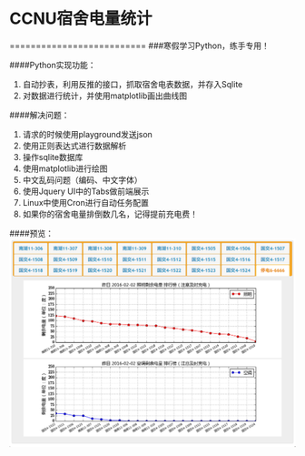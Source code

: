 # CCNU宿舍电量统计
==========================
###寒假学习Python，练手专用！


 
####Python实现功能：
1. 自动抄表，利用反推的接口，抓取宿舍电表数据，并存入Sqlite
2. 对数据进行统计，并使用matplotlib画出曲线图

####解决问题：
1. 请求的时候使用playground发送json
2. 使用正则表达式进行数据解析
3. 操作sqlite数据库
4. 使用matplotlib进行绘图
5. 中文乱码问题（编码、中文字体）
6. 使用Jquery UI中的Tabs做前端展示
7. Linux中使用Cron进行自动任务配置
8. 如果你的宿舍电量排倒数几名，记得提前充电费！

####预览：
 ![image](https://github.com/lookhang/ccnumeters/raw/master/pics/6666.png)
